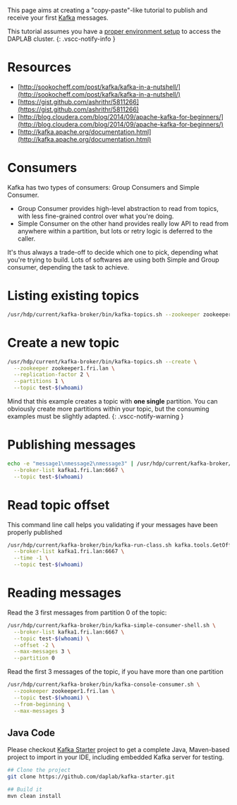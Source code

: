 
This page aims at creating a "copy-paste"-like tutorial to publish and receive your first 
[Kafka](https://kafka.apache.org) messages.

This tutorial assumes you have a [proper environment setup](getting_started.md) 
to access the DAPLAB cluster.
{: .vscc-notify-info }

# Resources 

* [http://sookocheff.com/post/kafka/kafka-in-a-nutshell/](http://sookocheff.com/post/kafka/kafka-in-a-nutshell/)
* [https://gist.github.com/ashrithr/5811266](https://gist.github.com/ashrithr/5811266)
* [http://blog.cloudera.com/blog/2014/09/apache-kafka-for-beginners/](http://blog.cloudera.com/blog/2014/09/apache-kafka-for-beginners/)
* [http://kafka.apache.org/documentation.html](http://kafka.apache.org/documentation.html)

# Consumers

Kafka has two types of consumers: Group Consumers and Simple Consumer.

* Group Consumer provides high-level abstraction to read from topics, with less
  fine-grained control over what you're doing.
* Simple Consumer on the other hand provides really low API to read from anywhere within
  a partition, but lots or retry logic is deferred to the caller.

It's thus always a trade-off to decide which one to pick, depending what you're trying 
to build. Lots of softwares are using both Simple and Group consumer, 
depending the task to achieve. 

# Listing existing topics

```bash
/usr/hdp/current/kafka-broker/bin/kafka-topics.sh --zookeeper zookeeper1.fri.lan --list
```

# Create a new topic

```bash
/usr/hdp/current/kafka-broker/bin/kafka-topics.sh --create \
  --zookeeper zookeeper1.fri.lan \
  --replication-factor 2 \
  --partitions 1 \
  --topic test-$(whoami)
```

Mind that this example creates a topic with **one single** partition. 
You can obviously create more partitions within your topic, but the consuming examples
must be slightly adapted.
{: .vscc-notify-warning }

# Publishing messages

```bash
echo -e "message1\nmessage2\nmessage3" | /usr/hdp/current/kafka-broker/bin/kafka-console-producer.sh \
  --broker-list kafka1.fri.lan:6667 \
  --topic test-$(whoami)
```

# Read topic offset

This command line call helps you validating if your messages have been properly published

```bash
/usr/hdp/current/kafka-broker/bin/kafka-run-class.sh kafka.tools.GetOffsetShell \
  --broker-list kafka1.fri.lan:6667 \
  --time -1 \
  --topic test-$(whoami)
```

# Reading messages

Read the 3 first messages from partition 0 of the topic:

```bash
/usr/hdp/current/kafka-broker/bin/kafka-simple-consumer-shell.sh \
  --broker-list kafka1.fri.lan:6667 \
  --topic test-$(whoami) \
  --offset -2 \
  --max-messages 3 \
  --partition 0
```

Read the first 3 messages of the topic, if you have more than one partition

```bash
/usr/hdp/current/kafka-broker/bin/kafka-console-consumer.sh \
  --zookeeper zookeeper1.fri.lan \
  --topic test-$(whoami) \
  --from-beginning \
  --max-messages 3
```

## Java Code

Please checkout [Kafka Starter](https://github.com/daplab/kafka-starter) project 
to get a complete Java, Maven-based project to import in your IDE, including 
embedded Kafka server for testing.

```bash
## Clone the project
git clone https://github.com/daplab/kafka-starter.git

## Build it
mvn clean install
```
